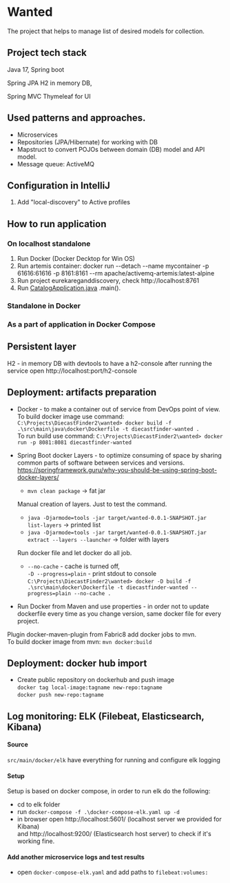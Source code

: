 # Wanted

The project that helps to manage list of desired models for collection.
## Project tech stack
Java 17,
Spring boot

Spring JPA
H2 in memory DB,

Spring MVC
Thymeleaf for UI

## Used patterns and approaches.
* Microservices
* Repositories (JPA/Hibernate) for working with DB
* Mapstruct to convert POJOs between domain (DB) model and API model.
* Message queue: ActiveMQ

## Configuration in IntelliJ
1. Add "local-discovery" to Active profiles

## How to run application
### On localhost standalone
1. Run Docker (Docker Decktop for Win OS)
2. Run artemis container: docker run --detach --name mycontainer -p 61616:61616 -p 8161:8161 --rm apache/activemq-artemis:latest-alpine
3. Run project eurekareganddiscovery, check http://localhost:8761
4. Run [CatalogApplication.java](src%2Fmain%2Fjava%2Forg%2Fdiecastfinder%2Fcatalog%2FCatalogApplication.java) .main().

### Standalone in Docker

### As a part of application in Docker Compose

## Persistent layer
H2 - in memory DB with devtools to have a h2-console
after running the service open http://localhost:port/h2-console

## Deployment: artifacts preparation
* Docker - to make a container out of service from DevOps point of view.<br>
To build docker image use command:
`C:\Projects\DiecastFinder2\wanted> docker build -f .\src\main\java\docker\Dockerfile -t diecastfinder-wanted .`
<br>To run build use command:
`C:\Projects\DiecastFinder2\wanted> docker run -p 8081:8081 diecastfinder-wanted`


* Spring Boot docker Layers - to optimize consuming of space by sharing common parts of software between services and versions.
  https://springframework.guru/why-you-should-be-using-spring-boot-docker-layers/
  * `mvn clean package` -> fat jar 
  
  Manual creation of layers. Just to test the command.
  * `java -Djarmode=tools -jar target/wanted-0.0.1-SNAPSHOT.jar list-layers` -> printed list
  * `java -Djarmode=tools -jar target/wanted-0.0.1-SNAPSHOT.jar extract --layers --launcher` -> folder with layers
  
  Run docker file and let docker do all job.
  * `--no-cache` - cache is turned off,<br>
    `-D --progress=plain` - print stdout to console<br>
    `C:\Projects\DiecastFinder2\wanted> docker -D build -f .\src\main\docker\Dockerfile -t diecastfinder-wanted --progress=plain --no-cache .`
   

* Run Docker from Maven and use properties - in order not to update dockerfile every time as you change version, same docker file for every project.<br>

Plugin docker-maven-plugin from Fabric8 add docker jobs to mvn.<br>
To build docker image from mvn: `mvn docker:build`

## Deployment: docker hub import
* Create public repository on dockerhub and push image<br>
`docker tag local-image:tagname new-repo:tagname`<br>
`docker push new-repo:tagname` 

## Log monitoring: ELK (Filebeat, Elasticsearch, Kibana)
#### Source
`src/main/docker/elk` have everything for running and configure elk logging<br>
#### Setup 
Setup is based on docker compose, in order to run elk do the following:<br>
* cd to elk folder
* run `docker-compose -f .\docker-compose-elk.yaml up -d`
* in browser open http://localhost:5601/ (localhost server we provided for Kibana)<br> 
and http://localhost:9200/ (Elasticsearch host server) to check if it's working fine.
#### Add another microservice logs and test results
* open `docker-compose-elk.yaml` and add paths to `filebeat:volumes:`
